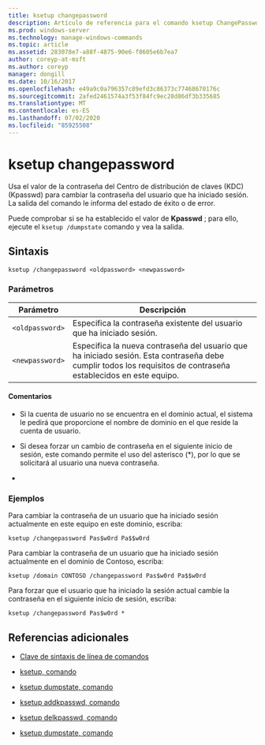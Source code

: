 ```yaml
---
title: ksetup changepassword
description: Artículo de referencia para el comando ksetup ChangePassword, que usa el valor de Centro de distribución de claves (KDC) Password (Kpasswd) para cambiar la contraseña del usuario que ha iniciado sesión.
ms.prod: windows-server
ms.technology: manage-windows-commands
ms.topic: article
ms.assetid: 283078e7-a88f-4875-90e6-f8605e6b7ea7
author: coreyp-at-msft
ms.author: coreyp
manager: dongill
ms.date: 10/16/2017
ms.openlocfilehash: e49a9c0a796357c89efd3c86373c77468670176c
ms.sourcegitcommit: 2afed2461574a3f53f84fc9ec28d86df3b335685
ms.translationtype: MT
ms.contentlocale: es-ES
ms.lasthandoff: 07/02/2020
ms.locfileid: "85925508"
---
```

# <a name="ksetup-changepassword"></a>ksetup changepassword

Usa el valor de la contraseña del Centro de distribución de claves (KDC) (Kpasswd) para cambiar la contraseña del usuario que ha iniciado sesión. La salida del comando le informa del estado de éxito o de error.

Puede comprobar si se ha establecido el valor de **Kpasswd** ; para ello, ejecute el `ksetup /dumpstate` comando y vea la salida.


## <a name="syntax"></a>Sintaxis

```
ksetup /changepassword <oldpassword> <newpassword>
```

### <a name="parameters"></a>Parámetros

| Parámetro | Descripción |
| --------- | ----------- |
| `<oldpassword>` | Especifica la contraseña existente del usuario que ha iniciado sesión. |
| `<newpassword>` | Especifica la nueva contraseña del usuario que ha iniciado sesión. Esta contraseña debe cumplir todos los requisitos de contraseña establecidos en este equipo. |

#### <a name="remarks"></a>Comentarios

- Si la cuenta de usuario no se encuentra en el dominio actual, el sistema le pedirá que proporcione el nombre de dominio en el que reside la cuenta de usuario.

- Si desea forzar un cambio de contraseña en el siguiente inicio de sesión, este comando permite el uso del asterisco (*), por lo que se solicitará al usuario una nueva contraseña.

-

### <a name="examples"></a>Ejemplos

Para cambiar la contraseña de un usuario que ha iniciado sesión actualmente en este equipo en este dominio, escriba:

```
ksetup /changepassword Pas$w0rd Pa$$w0rd
```

Para cambiar la contraseña de un usuario que ha iniciado sesión actualmente en el dominio de Contoso, escriba:

```
ksetup /domain CONTOSO /changepassword Pas$w0rd Pa$$w0rd
```

Para forzar que el usuario que ha iniciado la sesión actual cambie la contraseña en el siguiente inicio de sesión, escriba:

```
ksetup /changepassword Pas$w0rd *
```

## <a name="additional-references"></a>Referencias adicionales

- [Clave de sintaxis de línea de comandos](command-line-syntax-key.md)

- [ksetup, comando](ksetup.md)

- [ksetup dumpstate, comando](ksetup-dumpstate.md)

- [ksetup addkpasswd, comando](ksetup-addkpasswd.md)

- [ksetup delkpasswd, comando](ksetup-delkpasswd.md)

- [ksetup dumpstate, comando](ksetup-dumpstate.md)
